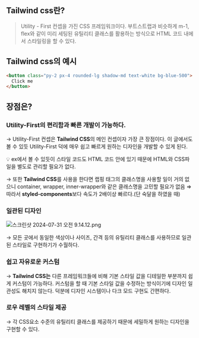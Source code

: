 ## Tailwind css란?

> Utility - First 컨셉을 가진 CSS 프레임워크이다. 부트스트랩과 비슷하게 m-1, flex와 같이 미리 세팅된 유틸리티 클래스를 활용하는 방식으로 HTML 코드 내에서 스타일링을 할 수 있다.

## Tailwind css의 예시

```html
<button class="py-2 px-4 rounded-lg shadow-md text-white bg-blue-500">
  Click me
</button>
```

## 장점은?

### Utility-First의 편리함과 빠른 개발이 가능하다.

→ Utility-First 컨셉은 **Tailwind CSS**의 메인 컨셉이자 가장 큰 장점이다. 이 글에서도 볼 수 있듯 Utility-First 덕에 매우 쉽고 빠르게 원하는 디자인을 개발할 수 있게 된다.

<aside>
💡 ex에서 볼 수 있듯이 스타일 코드도 HTML 코드 안에 있기 때문에 HTML와 CSS파일을 별도로 관리할 필요가 없다.

</aside>

→ 또한 **Tailwind CSS**를 사용을 한다면 랩핑 태그의 클래스명을 사용할 일이 거의 없으니 container, wrapper, inner-wrapper와 같은 클래스명을 고민할 필요가 없음 ⇒ 따라서 **styled-components**보다 속도가 2배이상 빠르다.(단 숙달을 하였을 때)

### 일관된 디자인

![스크린샷 2024-07-31 오전 9.14.12.png](https://prod-files-secure.s3.us-west-2.amazonaws.com/05067edc-dcc3-4096-9338-eb5ffae4a5b6/fa96a857-0f6f-4453-a890-487479810298/%E1%84%89%E1%85%B3%E1%84%8F%E1%85%B3%E1%84%85%E1%85%B5%E1%86%AB%E1%84%89%E1%85%A3%E1%86%BA_2024-07-31_%E1%84%8B%E1%85%A9%E1%84%8C%E1%85%A5%E1%86%AB_9.14.12.png)

→ 모든 곳에서 동일한 색상이나 사이즈, 간격 등의 유틸리티 클래스를 사용하므로 일관된 스타일로 구현하기가 수월하다.

### 쉽고 자유로운 커스텀

→ **Tailwind CSS는** 다른 프레임워크들에 비해 기본 스타일 값을 디테일한 부분까지 쉽게 커스텀이 가능하다. 커스텀을 할 때 기본 스타일 값을 수정하는 방식이기에 디자인 일관성도 해치지 않는다. 덕분에 디자인 시스템이나 다크 모드 구현도 간편하다.

### 로우 레벨의 스타일 제공

→ 각 CSS요소 수준의 유틸리티 클래스를 제공하기 때문에 세밀하게 원하는 디자인을 구현할 수 있다.
